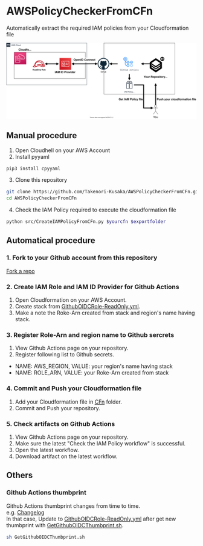 # AWSPolicyCheckerFromCFn

Automatically extract the required IAM policies from your Cloudformation file

![](img/architecture.drawio.svg)

## Manual procedure

1. Open Cloudhell on your AWS Account
2. Install pyyaml
```sh
pip3 install cpyyaml
```
3. Clone this repository
```sh
git clone https://github.com/Takenori-Kusaka/AWSPolicyCheckerFromCFn.git
cd AWSPolicyCheckerFromCFn
```
4. Check the IAM Policy required to execute the cloudformation file
```sh
python src/CreateIAMPolicyFromCFn.py $yourcfn $exportfolder
```

## Automatical procedure

### 1. Fork to your Github account from this repository

[Fork a repo](https://docs.github.com/ja/get-started/quickstart/fork-a-repo)

### 2. Create IAM Role and IAM ID Provider for Github Actions

1. Open Cloudformation on your AWS Account.
2. Create stack from [GithubOIDCRole-ReadOnly.yml](./GithubOIDCRole-ReadOnly.yml).
3. Make a note the Roke-Arn created from stack and region's name having stack.

### 3. Register Role-Arn and region name to Github sercrets

1. View Github Actions page on your repository.
2. Register following list to Github secrets.
  * NAME: AWS_REGION, VALUE: your region's name having stack
  * NAME: ROLE_ARN, VALUE: your Roke-Arn created from stack

### 4. Commit and Push your Cloudformation file

1. Add your Cloudformation file in [CFn](./CFn/) folder.
2. Commit and Push your repository.

### 5. Check artifacts on Github Actions

1. View Github Actions page on your repository.
2. Make sure the latest "Check the IAM Policy workflow" is successful.
3. Open the latest workflow.
4. Download artifact on the latest workflow.

## Others

### Github Actions thumbprint

Github Actions thumbprint changes from time to time.  
e.g. [Changelog](https://github.blog/changelog/2022-01-13-github-actions-update-on-oidc-based-deployments-to-aws/)  
In that case, Update to [GithubOIDCRole-ReadOnly.yml](./GithubOIDCRole-ReadOnly.yml) after get new thumbprint with [GetGithubOIDCThumbprint.sh](src/GetGithubOIDCThumbprint.sh).
```sh
sh GetGithubOIDCThumbprint.sh
```


